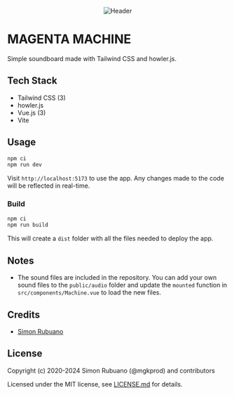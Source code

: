 <p align="center"><img src="https://i.imgur.com/UQwTGHK.png" alt="Header"></p>

# MAGENTA MACHINE

Simple soundboard made with Tailwind CSS and howler.js.

## Tech Stack

- Tailwind CSS (3)
- howler.js
- Vue.js (3)
- Vite

## Usage

```bash
npm ci
npm run dev
```

Visit `http://localhost:5173` to use the app. Any changes made to the code will be reflected in real-time.

### Build

```bash
npm ci
npm run build
```

This will create a `dist` folder with all the files needed to deploy the app.

## Notes

- The sound files are included in the repository. You can add your own sound files to the `public/audio` folder and update the `mounted` function in `src/components/Machine.vue` to load the new files.

## Credits

- [Simon Rubuano](https://github.com/mgkprod)

## License

Copyright (c) 2020-2024 Simon Rubuano (@mgkprod) and contributors

Licensed under the MIT license, see [LICENSE.md](LICENSE.md) for details.
